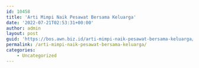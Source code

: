 ```yaml
---
id: 10458
title: 'Arti Mimpi Naik Pesawat Bersama Keluarga'
date: '2022-07-21T02:53:31+00:00'
author: admin
layout: post
guid: 'https://bos.awn.biz.id/arti-mimpi-naik-pesawat-bersama-keluarga/'
permalink: /arti-mimpi-naik-pesawat-bersama-keluarga/
categories:
    - Uncategorized
---
```


